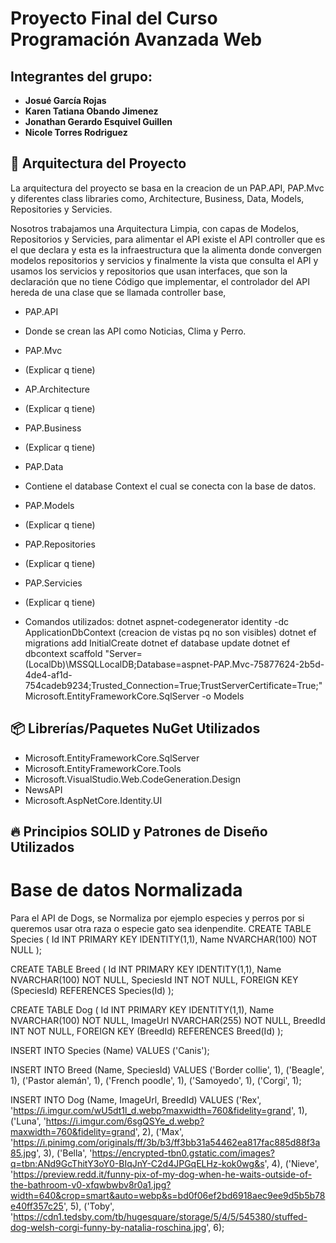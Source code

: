 # Proyecto Final del Curso Programación Avanzada Web

## Integrantes del grupo:
- **Josué García Rojas**  
- **Karen Tatiana Obando Jimenez**  
- **Jonathan Gerardo Esquivel Guillen**  
- **Nicole Torres Rodriguez**  

## 📌 Arquitectura del Proyecto  
La arquitectura del proyecto se basa en la creacion de un PAP.API, PAP.Mvc y diferentes class libraries como, Architecture, Business, Data, Models, Repositories y Servicies.

Nosotros trabajamos una Arquitectura Limpia, con capas de Modelos, Repositorios y Servicies, para alimentar el API existe el API controller que es el que declara y esta es la infraestructura que la alimenta donde convergen modelos
repositorios y servicios y finalmente la vista que consulta el API y usamos los servicios y repositorios que usan interfaces, que son la declaración que no tiene Código que implementar, el controlador del API hereda de una clase que se llamada controller base,

- PAP.API
- Donde se crean las API como Noticias, Clima y Perro.
- PAP.Mvc
- (Explicar q tiene)
- AP.Architecture
- (Explicar q tiene)
- PAP.Business
- (Explicar q tiene)
- PAP.Data
- Contiene el database Context el cual se conecta con la base de datos. 
- PAP.Models
- (Explicar q tiene)
- PAP.Repositories
- (Explicar q tiene)
- PAP.Servicies
- (Explicar q tiene)

- Comandos utilizados: 
dotnet aspnet-codegenerator identity -dc ApplicationDbContext (creacion de vistas pq no son visibles)
dotnet ef migrations add InitialCreate
dotnet ef database update
dotnet ef dbcontext scaffold "Server=(LocalDb)\MSSQLLocalDB;Database=aspnet-PAP.Mvc-75877624-2b5d-4de4-af1d-754cadeb9234;Trusted_Connection=True;TrustServerCertificate=True;" Microsoft.EntityFrameworkCore.SqlServer -o Models

## 📦 Librerías/Paquetes NuGet Utilizados  
- Microsoft.EntityFrameworkCore.SqlServer
- Microsoft.EntityFrameworkCore.Tools
- Microsoft.VisualStudio.Web.CodeGeneration.Design
- NewsAPI
- Microsoft.AspNetCore.Identity.UI


## 🔥 Principios SOLID y Patrones de Diseño Utilizados  

# Base de datos Normalizada

Para el API de Dogs, se Normaliza por ejemplo especies y perros por si queremos usar otra raza o especie gato sea idenpendite. 
CREATE TABLE Species (
    Id INT PRIMARY KEY IDENTITY(1,1),
    Name NVARCHAR(100) NOT NULL
);

CREATE TABLE Breed (
    Id INT PRIMARY KEY IDENTITY(1,1),
    Name NVARCHAR(100) NOT NULL,
    SpeciesId INT NOT NULL,
    FOREIGN KEY (SpeciesId) REFERENCES Species(Id)
);

CREATE TABLE Dog (
    Id INT PRIMARY KEY IDENTITY(1,1),
    Name NVARCHAR(100) NOT NULL,
    ImageUrl NVARCHAR(255) NOT NULL,
    BreedId INT NOT NULL,
    FOREIGN KEY (BreedId) REFERENCES Breed(Id)
);

INSERT INTO Species (Name) VALUES ('Canis');

INSERT INTO Breed (Name, SpeciesId) VALUES 
('Border collie', 1),
('Beagle', 1),
('Pastor alemán', 1),
('French poodle', 1),
('Samoyedo', 1),
('Corgi', 1);

INSERT INTO Dog (Name, ImageUrl, BreedId) VALUES 
('Rex', 'https://i.imgur.com/wU5dt1l_d.webp?maxwidth=760&fidelity=grand', 1),
('Luna', 'https://i.imgur.com/6sgQSYe_d.webp?maxwidth=760&fidelity=grand', 2),
('Max', 'https://i.pinimg.com/originals/ff/3b/b3/ff3bb31a54462ea817fac885d88f3a85.jpg', 3),
('Bella', 'https://encrypted-tbn0.gstatic.com/images?q=tbn:ANd9GcThitY3oY0-BIqJnY-C2d4JPGqELHz-kok0wg&s', 4),
('Nieve', 'https://preview.redd.it/funny-pix-of-my-dog-when-he-waits-outside-of-the-bathroom-v0-xfqwbwbv8r0a1.jpg?width=640&crop=smart&auto=webp&s=bd0f06ef2bd6918aec9ee9d5b5b78e40ff357c25', 5),
('Toby', 'https://cdn1.tedsby.com/tb/hugesquare/storage/5/4/5/545380/stuffed-dog-welsh-corgi-funny-by-natalia-roschina.jpg', 6);



